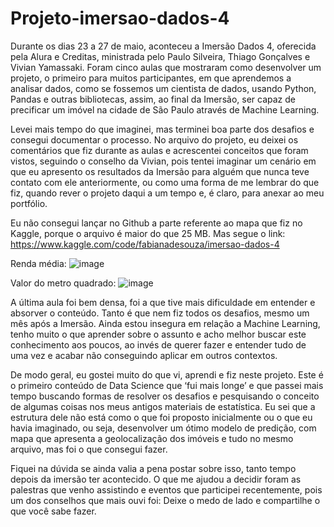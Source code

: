 # Projeto-imersao-dados-4

Durante os dias 23 a 27 de maio, aconteceu a Imersão Dados 4, oferecida pela Alura e Creditas, ministrada pelo Paulo Silveira, Thiago Gonçalves e Vivian Yamassaki. Foram cinco aulas que mostraram como desenvolver um projeto, o primeiro para muitos participantes, em que aprendemos a analisar dados, como se fossemos um cientista de dados, usando Python, Pandas e outras bibliotecas, assim, ao final da Imersão, ser capaz de precificar um imóvel na cidade de São Paulo através de Machine Learning.

Levei mais tempo do que imaginei, mas terminei boa parte dos desafios e consegui documentar o processo. No arquivo do projeto, eu deixei os comentários que fiz durante as aulas e acrescentei conceitos que foram vistos, seguindo o conselho da Vivian, pois tentei imaginar um cenário em que eu apresento os resultados da Imersão para alguém que nunca teve contato com ele anteriormente, ou como uma forma de me lembrar do que fiz, quando rever o projeto daqui a um tempo e, é claro, para anexar ao meu portfólio.

Eu não consegui lançar no Github a parte referente ao mapa que fiz no Kaggle, porque o arquivo é maior do que 25 MB. Mas segue o link: https://www.kaggle.com/code/fabianadesouza/imersao-dados-4

Renda média:
![image](https://user-images.githubusercontent.com/67301805/175099831-1c042fee-3c43-4f93-b17f-7fb6ff93110f.png)

Valor do metro quadrado:
![image](https://user-images.githubusercontent.com/67301805/175100132-98f2950d-d900-49b3-bc51-c007d0af74f0.png)

A última aula foi bem densa, foi a que tive mais dificuldade em entender e absorver o conteúdo. Tanto é que nem fiz todos os desafios, mesmo um mês após a Imersão. Ainda estou insegura em relação a Machine Learning, tenho muito o que aprender sobre o assunto e acho melhor buscar este conhecimento aos poucos, ao invés de querer fazer e entender tudo de uma vez e acabar não conseguindo aplicar em outros contextos.

De modo geral, eu gostei muito do que vi, aprendi e fiz neste projeto. Este é o primeiro conteúdo de Data Science que ‘fui mais longe’ e que passei mais tempo buscando formas de resolver os desafios e pesquisando o conceito de algumas coisas nos meus antigos materiais de estatística. Eu sei que a estrutura dele não está como o que foi proposto inicialmente ou o que eu havia imaginado, ou seja, desenvolver um ótimo modelo de predição, com mapa que apresenta a geolocalização dos imóveis e tudo no mesmo arquivo, mas foi o que consegui fazer.

Fiquei na dúvida se ainda valia a pena postar sobre isso, tanto tempo depois da imersão ter acontecido. O que me ajudou a decidir foram as palestras que venho assistindo e eventos que participei recentemente, pois um dos conselhos que mais ouvi foi: Deixe o medo de lado e compartilhe o que você sabe fazer.
